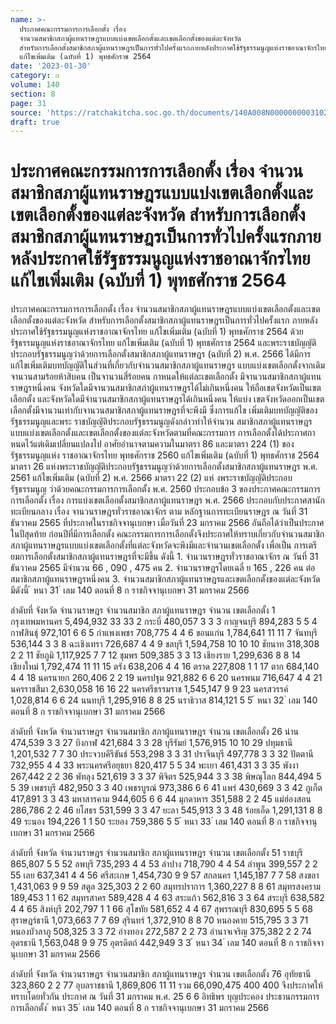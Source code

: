 ```yaml
---
name: >-
  ประกาศคณะกรรมการการเลือกตั้ง เรื่อง
  จำนวนสมาชิกสภาผู้แทนราษฎรแบบแบ่งเขตเลือกตั้งและเขตเลือกตั้งของแต่ละจังหวัด
  สำหรับการเลือกตั้งสมาชิกสภาผู้แทนราษฎรเป็นการทั่วไปครั้งแรกภายหลังประกาศใช้รัฐธรรมนูญแห่งราชอาณาจักรไทย
  แก้ไขเพิ่มเติม (ฉบับที่ 1) พุทธศักราช 2564
date: '2023-01-30'
category: ก
volume: 140
section: 8
page: 31
source: 'https://ratchakitcha.soc.go.th/documents/140A008N0000000003102.pdf'
draft: true
---
```


# ประกาศคณะกรรมการการเลือกตั้ง เรื่อง จำนวนสมาชิกสภาผู้แทนราษฎรแบบแบ่งเขตเลือกตั้งและเขตเลือกตั้งของแต่ละจังหวัด สำหรับการเลือกตั้งสมาชิกสภาผู้แทนราษฎรเป็นการทั่วไปครั้งแรกภายหลังประกาศใช้รัฐธรรมนูญแห่งราชอาณาจักรไทย แก้ไขเพิ่มเติม (ฉบับที่ 1) พุทธศักราช 2564

ประกาศคณะกรรมการการเลือกตั้ง เรื่อง จำนวนสมาชิกสภาผู้แทนราษฎรแบบแบ่งเขตเลือกตั้งและเขตเลือกตั้งของแต่ละจังหวัด สำหรับการเลือกตั้งสมาชิกสภาผู้แทนราษฎรเป็นการทั่วไปครั้งแรก ภายหลังประกาศใช้รัฐธรรมนูญแห่งราชอาณาจักรไทย แก้ไขเพิ่มเติม (ฉบับที่ 1) พุทธศักราช 2564 ด้วยรัฐธรรมนูญแห่งราชอาณาจักรไทย แก้ไขเพิ่มเติม (ฉบับที่ 1) พุทธศักราช 2564 และพระราชบัญญัติประกอบรัฐธรรมนูญว่าด้วยการเลือกตั้งสมาชิกสภาผู้แทนราษฎร (ฉบับที่ 2) พ.ศ. 2566 ได้มีการแก้ไขเพิ่มเติมบทบัญญัติในส่วนที่เกี่ยวกับจำนวนสมาชิกสภาผู้แทนราษฎร แบบแบ่งเขตเลือกตั้งจากเดิมจานวนสามร้อยห้าสิบคน เป็นจานวนสี่ร้อยคน กาหนดให้แต่ละเขตเลือกตั้ง มีจานวนสมาชิกสภาผู้แทนราษฎรหนึ่งคน จังหวัดใดมีจานวนสมาชิกสภำผู้แทนราษฎรได้ไม่เกินหนึ่งคน ให้ถือเขตจังหวัดเป็นเขตเลือกตั้ง และจังหวัดใดมีจำนวนสมาชิกสภาผู้แทนราษฎรได้เกินหนึ่งคน ให้แบ่ง เขตจังหวัดออกเป็นเขตเลือกตั้งมีจานวนเท่ากับจานวนสมาชิกสภาผู้แทนราษฎรที่จะพึงมี ซึ่งการแก้ไข เพิ่มเติมบทบัญญัติของรัฐธรรมนูญและพระ ราชบัญญัติประกอบรัฐธรรมนูญดังกล่าวทำให้จำนวน สมาชิกสภาผู้แทนราษฎรแบบแบ่งเขตเลือกตั้งและเขตเลือกตั้งของแต่ละจังหวัดตามที่คณะกรรมการ การเลือกตั้งได้ประกาศกาหนดไว้แต่เดิมเปลี่ยนแปลงไป อาศัยอำนาจตามความในมาตรา 86 และมาตรา 224 (1) ของรัฐธรรมนูญแห่ง ราชอาณาจักรไทย พุทธศักราช 2560 แก้ไขเพิ่มเติม (ฉบับที่ 1) พุทธศักราช 2564 มาตรา 26 แห่งพระราชบัญญัติประกอบรัฐธรรมนูญว่าด้วยการเลือกตั้งสมาชิกสภาผู้แทนราษฎร พ.ศ. 2561 แก้ไขเพิ่มเติม (ฉบับที่ 2) พ.ศ. 2566 มาตรา 22 (2) แห่ งพระราชบัญญัติประกอบรัฐธรรมนูญ ว่าด้วยคณะกรรมการการเลือกตั้ง พ.ศ. 2560 ประกอบข้อ 3 ของประกาศคณะกรรมการการเลือกตั้ง เรื่อง การแบ่งเขตเลือกตั้งสมาชิกสภาผู้แทนราษฎร พ.ศ. 2566 ประกอบกับประกาศสานักทะเบียนกลาง เรื่อง จานวนราษฎรทั่วราชอาณาจักร ตาม หลักฐานการทะเบียนราษฎร ณ วันที่ 31 ธันวาคม 2565 ที่ประกาศในราชกิจจานุเบกษา เมื่อวันที่ 23 มกราคม 2566 อันถือได้ว่าเป็นประกาศในปีสุดท้าย ก่อนปีที่มีการเลือกตั้ง คณะกรรมการการเลือกตั้งจึงประกาศให้ทราบเกี่ยวกับจำนวนสมาชิก สภาผู้แทนราษฎรแบบแบ่งเขตเลือกตั้งที่แต่ละจังหวัดจะพึงมีและจำนวนเขตเลือกตั้ง เพื่อเป็น การเตรียมการเลือกตั้งสมาชิกสภาผู้แทนราษฎรที่จะมีขึ้น ดังนี้ 1. จำนวนราษฎรทั่วราชอาณาจักร ณ วันที่ 31 ธันวาคม 2565 มีจำนวน 66 , 090 , 475 คน 2. จำนวนราษฎรโดยเฉลี่ ย 165 , 226 คน ต่อสมาชิกสภาผู้แทนราษฎรหนึ่งคน 3. จำนวนสมาชิกสภาผู้แทนราษฎรและเขตเลือกตั้งของแต่ละจังหวัด มีดังนี้ ้ หนา 31 ่ เลม 140 ตอนที่ 8 ก ราชกิจจานุเบกษา 31 มกราคม 2566

ลำดับที่ จังหวัด จำนวนราษฎร จำนวนสมาชิก สภาผู้แทนราษฎร จำนวน เขตเลือกตั้ง 1 กรุงเทพมหานคร 5,494,932 33 33 2 กระบี่ 480,057 3 3 3 กาญจนบุรี 894,283 5 5 4 กาฬสินธุ์ 972,101 6 6 5 กำแพงเพชร 708,775 4 4 6 ขอนแก่น 1,784,641 11 11 7 จันทบุรี 536,144 3 3 8 ฉะเชิงเทรา 726,687 4 4 9 ชลบุรี 1,594,758 10 10 10 ชัยนาท 318,308 2 2 11 ชัยภูมิ 1,117,925 7 7 12 ชุมพร 509,385 3 3 13 เชียงราย 1,299,636 8 8 14 เชียงใหม่ 1,792,474 11 11 15 ตรัง 638,206 4 4 16 ตราด 227,808 1 1 17 ตาก 684,140 4 4 18 นครนายก 260,406 2 2 19 นครปฐม 921,882 6 6 20 นครพนม 716,647 4 4 21 นครราชสีมา 2,630,058 16 16 22 นครศรีธรรมราช 1,545,147 9 9 23 นครสวรรค์ 1,028,814 6 6 24 นนทบุรี 1,295,916 8 8 25 นราธิวาส 814,121 5 5 ้ หนา 32 ่ เลม 140 ตอนที่ 8 ก ราชกิจจานุเบกษา 31 มกราคม 2566

ลำดับที่ จังหวัด จำนวนราษฎร จำนวนสมาชิก สภาผู้แทนราษฎร จำนวน เขตเลือกตั้ง 26 น่าน 474,539 3 3 27 บึงกาฬ 421,684 3 3 28 บุรีรัมย์ 1,576,915 10 10 29 ปทุมธานี 1,201,532 7 7 30 ประจวบคีรีขันธ์ 553,298 3 3 31 ปราจีนบุรี 497,778 3 3 32 ปัตตานี 732,955 4 4 33 พระนครศรีอยุธยา 820,417 5 5 34 พะเยา 461,431 3 3 35 พังงา 267,442 2 2 36 พัทลุง 521,619 3 3 37 พิจิตร 525,944 3 3 38 พิษณุโลก 844,494 5 5 39 เพชรบุรี 482,950 3 3 40 เพชรบูรณ์ 973,386 6 6 41 แพร่ 430,669 3 3 42 ภูเก็ต 417,891 3 3 43 มหาสารคาม 944,605 6 6 44 มุกดาหาร 351,588 2 2 45 แม่ฮ่องสอน 286,786 2 2 46 ยโสธร 531,599 3 3 47 ยะลา 545,913 3 3 48 ร้อยเอ็ด 1,291,131 8 8 49 ระนอง 194,226 1 1 50 ระยอง 759,386 5 5 ้ หนา 33 ่ เลม 140 ตอนที่ 8 ก ราชกิจจานุเบกษา 31 มกราคม 2566

ลำดับที่ จังหวัด จำนวนราษฎร จำนวนสมาชิก สภาผู้แทนราษฎร จำนวน เขตเลือกตั้ง 51 ราชบุรี 865,807 5 5 52 ลพบุรี 735,293 4 4 53 ลำปาง 718,790 4 4 54 ลำพูน 399,557 2 2 55 เลย 637,341 4 4 56 ศรีสะเกษ 1,454,730 9 9 57 สกลนคร 1,145,187 7 7 58 สงขลา 1,431,063 9 9 59 สตูล 325,303 2 2 60 สมุทรปราการ 1,360,227 8 8 61 สมุทรสงคราม 189,453 1 1 62 สมุทรสาคร 589,428 4 4 63 สระแก้ว 562,816 3 3 64 สระบุรี 638,582 4 4 65 สิงห์บุรี 202,797 1 1 66 สุโขทัย 581,652 4 4 67 สุพรรณบุรี 830,695 5 5 68 สุราษฎร์ธานี 1,073,663 7 7 69 สุรินทร์ 1,372,910 8 8 70 หนองคาย 515,795 3 3 71 หนองบัวลาภู 508,325 3 3 72 อ่างทอง 272,587 2 2 73 อำนาจเจริญ 375,382 2 2 74 อุดรธานี 1,563,048 9 9 75 อุตรดิตถ์ 442,949 3 3 ้ หนา 34 ่ เลม 140 ตอนที่ 8 ก ราชกิจจานุเบกษา 31 มกราคม 2566

ลำดับที่ จังหวัด จำนวนราษฎร จำนวนสมาชิก สภาผู้แทนราษฎร จำนวน เขตเลือกตั้ง 76 อุทัยธานี 323,860 2 2 77 อุบลราชธานี 1,869,806 11 11 รวม 66,090,475 400 400 จึงประกาศให้ทราบโดยทั่วกัน ประกาศ ณ วันที่ 31 มกราคม พ.ศ. 25 6 6 อิทธิพร บุญประคอง ประธานกรรมการการเลือกตั้ง ้ หนา 35 ่ เลม 140 ตอนที่ 8 ก ราชกิจจานุเบกษา 31 มกราคม 2566
